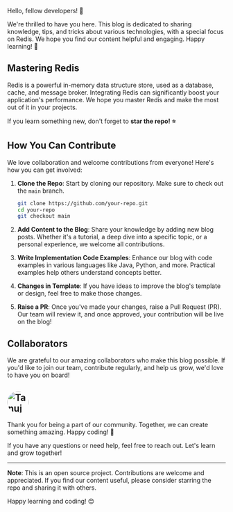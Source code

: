 Hello, fellow developers! 👋

We're thrilled to have you here. This blog is dedicated to sharing knowledge, tips, and tricks about various technologies, with a special focus on Redis. We hope you find our content helpful and engaging. Happy learning! 🎉

## Mastering Redis

Redis is a powerful in-memory data structure store, used as a database, cache, and message broker. Integrating Redis can significantly boost your application's performance. We hope you master Redis and make the most out of it in your projects.

If you learn something new, don't forget to **star the repo! ⭐**

## How You Can Contribute

We love collaboration and welcome contributions from everyone! Here's how you can get involved:

1. **Clone the Repo**: Start by cloning our repository. Make sure to check out the `main` branch.
    ```bash
    git clone https://github.com/your-repo.git
    cd your-repo
    git checkout main
    ```

2. **Add Content to the Blog**: Share your knowledge by adding new blog posts. Whether it's a tutorial, a deep dive into a specific topic, or a personal experience, we welcome all contributions.

3. **Write Implementation Code Examples**: Enhance our blog with code examples in various languages like Java, Python, and more. Practical examples help others understand concepts better.

4. **Changes in Template**: If you have ideas to improve the blog's template or design, feel free to make those changes.

5. **Raise a PR**: Once you've made your changes, raise a Pull Request (PR). Our team will review it, and once approved, your contribution will be live on the blog!

## Collaborators

We are grateful to our amazing collaborators who make this blog possible. If you'd like to join our team, contribute regularly, and help us grow, we'd love to have you on board!

<img 
    src="https://github.com/tanuj1811.png" 
    width="50" 
    height="50" 
    style="border-radius:50%" 
    alt="Tanuj Sharma" 
    onclick="window.open('https://github.com/tanuj1811', '_blank')"
/> 
---

Thank you for being a part of our community. Together, we can create something amazing. Happy coding! 🚀

If you have any questions or need help, feel free to reach out. Let's learn and grow together!

---

**Note**: This is an open source project. Contributions are welcome and appreciated. If you find our content useful, please consider starring the repo and sharing it with others.

Happy learning and coding! 😊
